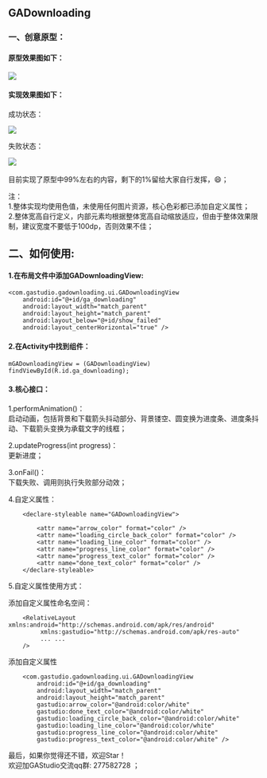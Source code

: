 ## GADownloading

### 一、创意原型：<br>

#### 原型效果图如下：<br>

![](https://github.com/Ajian-studio/GADownloading/raw/master/raw/loadingView_full_v.gif)  <br>

#### 实现效果图如下：<br>

成功状态：<br>

![](https://github.com/Ajian-studio/GADownloading/raw/master/raw/my_loading_view_success.gif) <br>

失败状态：<br>

![](https://github.com/Ajian-studio/GADownloading/raw/master/raw/my_loading_view_failed.gif) <br>
<br>
目前实现了原型中99%左右的内容，剩下的1%留给大家自行发挥，😄；<br>

注：<br>
1.整体实现均使用色值，未使用任何图片资源，核心色彩都已添加自定义属性；<br>
2.整体宽高自行定义，内部元素均根据整体宽高自动缩放适应，但由于整体效果限制，建议宽度不要低于100dp，否则效果不佳；<br>


## 二、如何使用:<br>

#### 1.在布局文件中添加GADownloadingView:<br>

```
<com.gastudio.gadownloading.ui.GADownloadingView
    android:id="@+id/ga_downloading"
    android:layout_width="match_parent"
    android:layout_height="match_parent"
    android:layout_below="@+id/show_failed"
    android:layout_centerHorizontal="true" />
```

#### 2.在Activity中找到组件：
```
mGADownloadingView = (GADownloadingView) findViewById(R.id.ga_downloading);
```
#### 3.核心接口：

1.performAnimation()：<br>
启动动画，包括背景和下载箭头抖动部分、背景镂空、圆变换为进度条、进度条抖动、下载箭头变换为承载文字的线框；<br>

2.updateProgress(int progress)：<br>
更新进度；<br>

3.onFail()：<br>
下载失败、调用则执行失败部分动效；<br>

4.自定义属性：<br>
```
    <declare-styleable name="GADownloadingView">

        <attr name="arrow_color" format="color" />
        <attr name="loading_circle_back_color" format="color" />
        <attr name="loading_line_color" format="color" />
        <attr name="progress_line_color" format="color" />
        <attr name="progress_text_color" format="color" />
        <attr name="done_text_color" format="color" />
    </declare-styleable>

```

5.自定义属性使用方式：<br>

添加自定义属性命名空间：<br>
```
    <RelativeLayout xmlns:android="http://schemas.android.com/apk/res/android"
         xmlns:gastudio="http://schemas.android.com/apk/res-auto"
         ... ...
    />
```
添加自定义属性<br>
```
    <com.gastudio.gadownloading.ui.GADownloadingView
        android:id="@+id/ga_downloading"
        android:layout_width="match_parent"
        android:layout_height="match_parent"
        gastudio:arrow_color="@android:color/white"
        gastudio:done_text_color="@android:color/white"
        gastudio:loading_circle_back_color="@android:color/white"
        gastudio:loading_line_color="@android:color/white"
        gastudio:progress_line_color="@android:color/white"
        gastudio:progress_text_color="@android:color/white" />
```

最后，如果你觉得还不错，欢迎Star！<br>
欢迎加GAStudio交流qq群: 277582728 ；<br>
